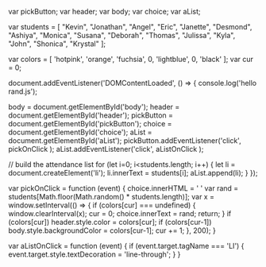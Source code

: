var pickButton;
var header;
var body;
var choice;
var aList;

var students = [
  "Kevin",
  "Jonathan",
  "Angel",
  "Eric",
  "Janette",
  "Desmond",
  "Ashiya",
  "Monica",
  "Susana",
  "Deborah",
  "Thomas",
  "Julissa",
  "Kyla",
  "John",
  "Shonica",
  "Krystal"
];

var colors = [
  'hotpink',
  'orange',
  'fuchsia', 0,
  'lightblue', 0,
  'black'
];
var cur = 0;

document.addEventListener('DOMContentLoaded', () => {
  console.log('hello rand.js');

  body = document.getElementById('body');
  header = document.getElementById('header');
  pickButton = document.getElementById('pickButton');
  choice = document.getElementById('choice');
  aList = document.getElementById('aList');
  pickButton.addEventListener('click', pickOnClick );
  aList.addEventListener('click', aListOnClick );

  // build the attendance list
  for (let i=0; i<students.length; i++) {
    let li = document.createElement('li');
    li.innerText = students[i];
    aList.append(li);
  }
});

var pickOnClick = function (event) {
  choice.innerHTML = '&nbsp;'
  var rand = students[Math.floor(Math.random() * students.length)];
  var x = window.setInterval(() => {
    if (colors[cur] === undefined) {
      window.clearInterval(x);
      cur = 0;
      choice.innerText = rand;
      return;
    }
    if (colors[cur]) header.style.color = colors[cur];
    if (colors[cur-1]) body.style.backgroundColor = colors[cur-1];
    cur += 1;
  }, 200);
}

var aListOnClick = function (event) {
  if (event.target.tagName === 'LI') {
    event.target.style.textDecoration = 'line-through';
  }
}


